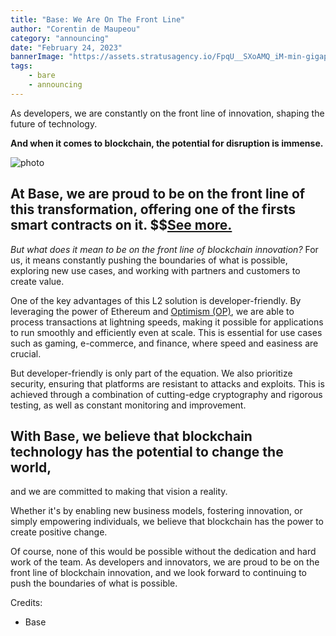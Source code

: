 ```yaml
---
title: "Base: We Are On The Front Line"
author: "Corentin de Maupeou"
category: "announcing"
date: "February 24, 2023"
bannerImage: "https://assets.stratusagency.io/FpqU__SXoAMQ_iM-min-gigapixel-low_res-scale-4_00x-min.webp"
tags:
    - bare
    - announcing
---
```


As developers, we are constantly on the front line of innovation, shaping the future of technology.

**And when it comes to blockchain, the potential for disruption is immense.**

![photo](https://assets.stratusagency.io/base2222-min-gigapixel-low_res-scale-2_00x-min.webp)

## At Base, we are proud to be on the front line of this transformation, offering one of the firsts smart contracts on it. $$[See more.](https://goerli.basescan.org/address/0xD1352B7484920aB2C68f7C79c81ef83DbF4f26Da)

*But what does it mean to be on the front line of blockchain innovation?* For us, it means constantly pushing the boundaries of what is possible, exploring new use cases, and working with partners and customers to create value.

One of the key advantages of this L2 solution is developer-friendly. By leveraging the power of Ethereum and [Optimism (OP)](https://stratusagency.io/blog/optimism-we-translated-its-documentation.html), we are able to process transactions at lightning speeds, making it possible for applications to run smoothly and efficiently even at scale. This is essential for use cases such as gaming, e-commerce, and finance, where speed and easiness are crucial.

But developer-friendly is only part of the equation. We also prioritize security, ensuring that platforms are resistant to attacks and exploits. This is achieved through a combination of cutting-edge cryptography and rigorous testing, as well as constant monitoring and improvement.

## With Base, we believe that blockchain technology has the potential to change the world,
and we are committed to making that vision a reality.

Whether it's by enabling new business models, fostering innovation, or simply empowering individuals, we believe that blockchain has the power to create positive change.

Of course, none of this would be possible without the dedication and hard work of the team. As developers and innovators, we are proud to be on the front line of blockchain innovation, and we look forward to continuing to push the boundaries of what is possible.

Credits:
- Base